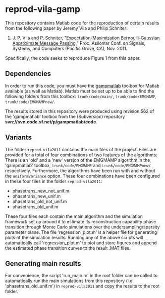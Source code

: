 # reprod-vila-gamp
This repository contains Matlab code for the reproduction of certain results from the following paper by Jeremy Vila and Philip Schniter:

  1. J. P. Vila and P. Schniter, "[Expectation-Maximization Bernoulli-Gaussian Approximate Message Passing](http://www2.ece.ohio-state.edu/~schniter/pdf/asil11_em.pdf)," Proc. Asilomar Conf. on Signals, Systems, and Computers (Pacific Grove, CA), Nov. 2011.

Specifically, the code seeks to reproduce Figure 1 from this paper.

## Dependencies

In order to run this code, you must have the [gampmatlab](http://gampmatlab.wikia.com/wiki/Generalized_Approximate_Message_Passing) toolbox for Matlab available (as well as Matlab). Matlab must be set up to be able to find the following folders from this toolbox: `trunk/code/main/`, `trunk/code/EMGMAMP`, `trunk/code/EMGMAMPnew/`.

The results stored in this repository were produced using revision 562 of the 'gampmatlab' toolbox from the (Subversion) repository **svn://svn.code.sf.net/p/gampmatlab/code**.

## Variants

The folder `reprod-vila2011` contains the main files of the project. Files are provided for a total of four combinations of two features of the algorithms: There is an 'old' and a 'new' version of the EMGMAMP algorithm in the 'gampmatlab' toolbox, `trunk/code/EMGMAMP` and `trunk/code/EMGMAMPnew/` respectively. Furthermore, the algorithms have been run with and without the `uniformVariance` option. These four combinations have been configured in these four files in the folder `reprod-vila2011`:
- phasetrans_new_not_unif.m
- phasetrans_new_unif.m
- phasetrans_old_not_unif.m
- phasetrans_old_unif.m

These four files each contain the main algorithm and the simulation framework set up around it to estimate its reconstruction capability phase transition through Monte Carlo simulations over the undersampling/sparsity parameter plane. The file 'regression_plot.m' is a helper file for generating plots of the simulation results. Running any of the above scripts will automatically call 'regression_plot.m' to plot and store figures and append the estimated phase transition curves to the result .MAT files.

## Generating main results

For convenience, the script 'run_main.m' in the root folder can be called to automatically run the main simulations from this repository (i.e. 'phasetrans_old_unif.m') in `reprod-vila2011` and copy the results to the root folder.
